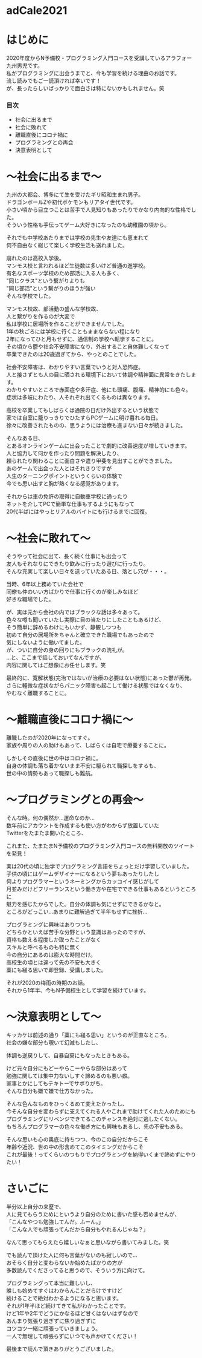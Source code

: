 # adCale2021

<h1>はじめに</h1>
2020年度からN予備校・プログラミング入門コースを受講しているアラフォー九州男児です。<br>
私がプログラミングに出会うまでと、今も学習を続ける理由のお話です。<br>
流し読みでもご一読頂ければ幸いです！<br>
が、長ったらしいばっかりで面白さは特にないかもしれません。笑<br>

<h3>目次</h3>
<ul>
  <li>社会に出るまで</li>
  <li>社会に敗れて</li>
  <li>離職直後にコロナ禍に</li>
  <li>プログラミングとの再会</li>
  <li>決意表明として</li>
</ul>

<h1>～社会に出るまで～</h1>
九州の大都会、博多にて生を受けたギリ昭和生まれ男子。<br>
ドラゴンボールZや初代ポケモンもリアタイ世代です。<br>
小さい頃から目立つことは苦手で人見知りもあったりでかなり内向的な性格でした。<br>
そういう性格も手伝ってゲーム大好きになったのも幼稚園の頃から。<br>

それでも中学校あたりまでは学校の先生や友達にも恵まれて<br>
何不自由なく総じて楽しく学校生活も送れました。<br>

崩れたのは高校入学後。<br>
マンモス校と言われるほど生徒数は多いけど普通の進学校。<br>
有名なスポーツ学校のため部活に入る人も多く、<br>
"同じクラス"という繋がりよりも<br>
"同じ部活"という繋がりのほうが強い<br>
そんな学校でした。

マンモス校故、部活動の盛んな学校故、<br>
人と繋がりを作るのが大変で<br>
私は学校に居場所を作ることができませんでした。<br>
1年の秋ごろには学校に行くこともままならない程になり<br>
2年になってひと月もせずに、通信制の学校へ転学することに。<br>
その頃から鬱や社会不安障害になり、外出すること自体難しくなって<br>
卒業できたのは20歳過ぎてから、やっとのことでした。<br>

社会不安障害は、わかりやすい言葉でいうと対人恐怖症。<br>
人と接さずとも人の目に晒される環境下において体調や精神面に異常をきたします。<br>
わかりやすいところで赤面症や多汗症、他にも頭痛、腹痛、精神的にも色々。<br>
症状は多岐にわたり、人それぞれ出てくるものは異なります。<br>

高校を卒業してもしばらくは通院の日だけ外出するという状態で<br>
家では自室に籠りっきりでひたすらPCゲームに明け暮れる毎日。<br>
徐々に改善されたものの、思うようには治療も進まない日々が続きました。<br>

そんなある日、<br>
とあるオンラインゲームに出会ったことで劇的に改善速度が増していきます。<br>
人と協力して何かを作ったり問題を解決したり、<br>
頼られたり関わることに面白さや遣り甲斐を見出すことができました。<br>
あのゲームで出会った人とはそれきりですが<br>
人生のターニングポイントというくらいの体験で<br>
今でも思い出すと胸が熱くなる感覚があります。<br>

それからは車の免許の取得に自動車学校に通ったり<br>
ネットを介してPCで簡単な仕事もするようにもなって<br>
20代半ばにはやっとリアルのバイトにも行けるまでに回復。<br>

<h1>～社会に敗れて～</h1>
そうやって社会に出て、長く続く仕事にも出会って<br>
友人もそれなりにできたり飲みに行ったり遊びに行ったり。<br>
そんな充実して楽しい日々を送っていたある日、落とし穴が・・・。<br>

当時、6年以上務めていた会社で<br>
同僚も仲のいい方ばかりで仕事に行くのが楽しみなほど<br>
好きな職場でした。<br>

が、実は元から会社の内ではブラックな話は多々あって。<br>
色々な噂も聞いていたし実際に目の当たりにしたこともあるけど、<br>
そう簡単に辞めるわけにもいかず、静観しつつも<br>
初めて自分の居場所をちゃんと確立できた職場でもあったので<br>
気にしないように働いてました。<br>
が、ついに自分の身の回りにもブラックの洗礼が。<br>
...と、ここまで話しておいてなんですが、<br>
内容に関してはご想像にお任せします。笑<br>

最終的に、寛解状態(完治ではないが治療の必要はない状態)にあった鬱が再発。<br>
さらに軽微な症状ながらパニック障害も起こして働ける状態ではなくなり、<br>
やむなく離職することに。<br>

<h1>～離職直後にコロナ禍に～</h1>
離職したのが2020年になってすぐ。<br>
家族や周りの人の助けもあって、しばらくは自宅で療養することに。<br>

しかしその直後に世の中はコロナ禍に。<br>
自身の体調も落ち着かないまま不安に駆られて職探しをするも、<br>
世の中の情勢もあって職探しも難航。<br>

<h1>～プログラミングとの再会～</h1>
そんな時。何の偶然か...運命なのか...<br>
数年前にアカウントを作成するも使い方がわからず放置していた<br>
Twitterをたまたま開いたところ、<br>
<p>これまた、たまたまN予備校のプログラミング入門コースの無料開放のツイートを発見！</p>

実は20代の頃に独学でプログラミング言語をちょっとだけ学習していました。
子供の頃にはゲームデザイナーになるという夢もあったりしたし<br>
何よりプログラマーというネーミングからカッコイイ感じがして<br>
月並みだけどフリーランスという働き方や在宅でできる仕事もあるというところに<br>
魅力を感じたからでした。自分の体調も気にせずにできるかなと。<br>
ところがどっこい...あまりに難解過ぎて半年もせずに挫折...<br>

プログラミングに興味はありつつも<br>
どちらかといえば苦手な分野という意識はあったのですが、<br>
資格も数える程度しか取ったことがなく<br>
スキルと呼べるものも特に無く<br>
今の自分にあるのは膨大な時間だけ。<br>
高校生の頃とは違って先の不安も大きく<br>
藁にも縋る思いで即登録、受講しました。<br>

それが2020の梅雨の時期のお話。<br>
それから1年半、今もN予備校生として学習を続けています。<br>

<h1>～決意表明として～</h1>
キッカケは前述の通り「藁にも縋る思い」というのが正直なところ。<br>
社会の嫌な部分も覗いて幻滅もしたし、<br>
<p>体調も逆戻りして、自暴自棄にもなったときもある。</p>

けど元々自分にもどーやらこーやらな部分はあって<br>
勉強に関しては集中力ないしすぐ諦めるのも悪い癖。<br>
家事とかにしてもテキトーでサボりがち。<br>
そんな自分も嫌で嫌で仕方なかった。<br>

そんな色んなものをひっくるめて変えたかったし、<br>
今そんな自分を変わらずに支えてくれる人やこれまで助けてくれた人のためにも<br>
プログラミングにリベンジできてるこのチャンスを絶対に逃したくない。<br>
もちろんプログラマーの色々な働き方にも興味もあるし、先の不安もある。<br>

そんな思いも心の奥底に持ちつつ、今のこの自分だからこそ<br>
年齢や近況、世の中の形含めてこのタイミングだからこそ<br>
これが最後！ってくらいのつもりでプログラミングを納得いくまで諦めずにやりたい！<br>

<h1>さいごに</h1>
半分以上自分の来歴で、<br>
人に見てもらうためにというより自分のために書いた感も否めませんが、<br>
「こんなやつも勉強してんだ。ふーん。」<br>
「こんな人でも頑張ってんだから自分もやれるんじゃね？」<br>
<p>なんて思ってもらえたら嬉しいなぁと思いながら書いてみました。笑</p>

でも読んで頂けた人に何も言葉がないのも寂しいので...<br>
おそらく自分と変わらないか始めたばかりの方が<br>
多数読んでくださってると思うので、そういう方に向けて。<br>

プログラミングって本当に難しいし、<br>
誰しも始めてすぐはわからんことだらけですけど<br>
続けることで絶対わかるようになると思います。<br>
それが1年半ほど続けてきて私がわかったことです。<br>
けど1年や2年でどうにかなるほど甘くはないはずなので<br>
あんまり気張り過ぎずに焦り過ぎずに<br>
コツコツ一緒に頑張っていきましょう。<br>
一人で無理して頑張らずにいつでも声かけてください！<br>

最後まで読んで頂きありがとうございました。
